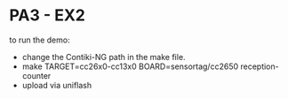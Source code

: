 # PA3 - EX2

to run the demo:
- change the Contiki-NG path in the make file.
- make TARGET=cc26x0-cc13x0 BOARD=sensortag/cc2650 reception-counter
- upload via uniflash

